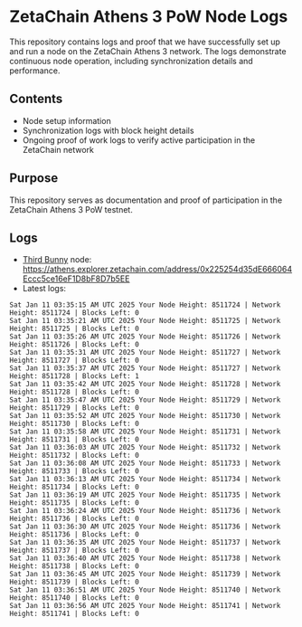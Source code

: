 # ZetaChain Athens 3 PoW Node Logs
This repository contains logs and proof that we have successfully set up and run a node on the ZetaChain Athens 3 network. The logs demonstrate continuous node operation, including synchronization details and performance.

## Contents
- Node setup information
- Synchronization logs with block height details
- Ongoing proof of work logs to verify active participation in the ZetaChain network

## Purpose
This repository serves as documentation and proof of participation in the ZetaChain Athens 3 PoW testnet.

## Logs

- [Third Bunny](https://thirdbunny.xyz/) node: https://athens.explorer.zetachain.com/address/0x225254d35dE666064Eccc5ce16eF1D8bF8D7b5EE
- Latest logs:
```
Sat Jan 11 03:35:15 AM UTC 2025 Your Node Height: 8511724 | Network Height: 8511724 | Blocks Left: 0
Sat Jan 11 03:35:21 AM UTC 2025 Your Node Height: 8511725 | Network Height: 8511725 | Blocks Left: 0
Sat Jan 11 03:35:26 AM UTC 2025 Your Node Height: 8511726 | Network Height: 8511726 | Blocks Left: 0
Sat Jan 11 03:35:31 AM UTC 2025 Your Node Height: 8511727 | Network Height: 8511727 | Blocks Left: 0
Sat Jan 11 03:35:37 AM UTC 2025 Your Node Height: 8511727 | Network Height: 8511728 | Blocks Left: 1
Sat Jan 11 03:35:42 AM UTC 2025 Your Node Height: 8511728 | Network Height: 8511728 | Blocks Left: 0
Sat Jan 11 03:35:47 AM UTC 2025 Your Node Height: 8511729 | Network Height: 8511729 | Blocks Left: 0
Sat Jan 11 03:35:52 AM UTC 2025 Your Node Height: 8511730 | Network Height: 8511730 | Blocks Left: 0
Sat Jan 11 03:35:58 AM UTC 2025 Your Node Height: 8511731 | Network Height: 8511731 | Blocks Left: 0
Sat Jan 11 03:36:03 AM UTC 2025 Your Node Height: 8511732 | Network Height: 8511732 | Blocks Left: 0
Sat Jan 11 03:36:08 AM UTC 2025 Your Node Height: 8511733 | Network Height: 8511733 | Blocks Left: 0
Sat Jan 11 03:36:13 AM UTC 2025 Your Node Height: 8511734 | Network Height: 8511734 | Blocks Left: 0
Sat Jan 11 03:36:19 AM UTC 2025 Your Node Height: 8511735 | Network Height: 8511735 | Blocks Left: 0
Sat Jan 11 03:36:24 AM UTC 2025 Your Node Height: 8511736 | Network Height: 8511736 | Blocks Left: 0
Sat Jan 11 03:36:30 AM UTC 2025 Your Node Height: 8511736 | Network Height: 8511736 | Blocks Left: 0
Sat Jan 11 03:36:35 AM UTC 2025 Your Node Height: 8511737 | Network Height: 8511737 | Blocks Left: 0
Sat Jan 11 03:36:40 AM UTC 2025 Your Node Height: 8511738 | Network Height: 8511738 | Blocks Left: 0
Sat Jan 11 03:36:45 AM UTC 2025 Your Node Height: 8511739 | Network Height: 8511739 | Blocks Left: 0
Sat Jan 11 03:36:51 AM UTC 2025 Your Node Height: 8511740 | Network Height: 8511740 | Blocks Left: 0
Sat Jan 11 03:36:56 AM UTC 2025 Your Node Height: 8511741 | Network Height: 8511741 | Blocks Left: 0
```
